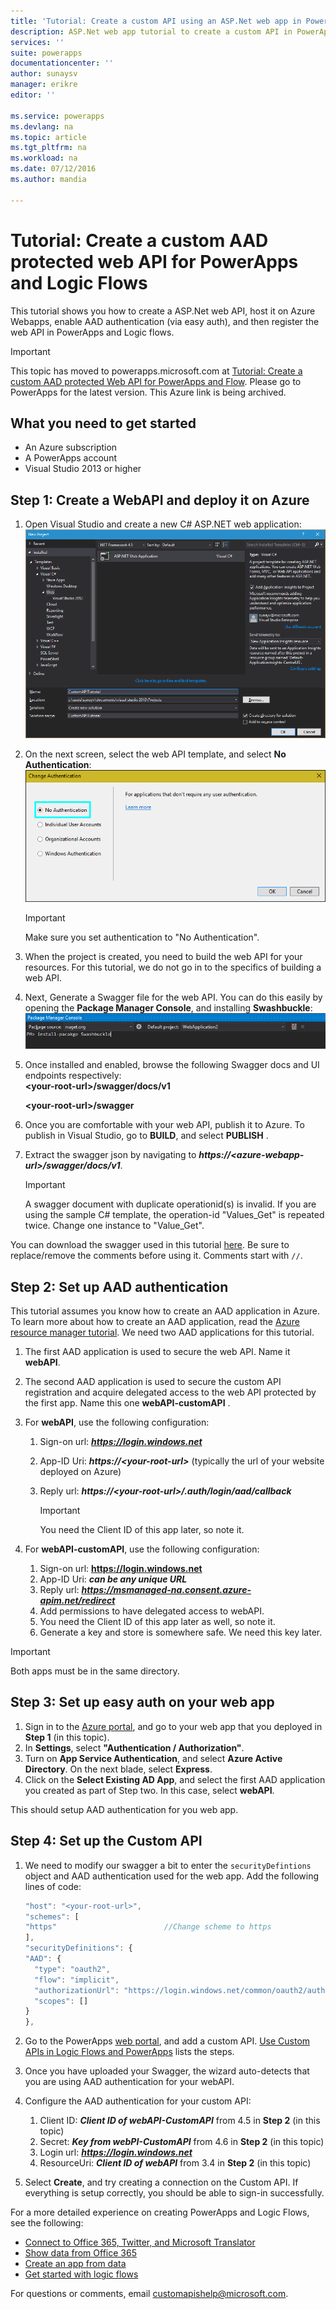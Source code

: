 ```yaml
---
title: 'Tutorial: Create a custom API using an ASP.Net web app in PowerApps and Logic Flows | Microsoft Docs'
description: ASP.Net web app tutorial to create a custom API in PowerApps and Logic Flows
services: ''
suite: powerapps
documentationcenter: ''
author: sunaysv
manager: erikre
editor: ''

ms.service: powerapps
ms.devlang: na
ms.topic: article
ms.tgt_pltfrm: na
ms.workload: na
ms.date: 07/12/2016
ms.author: mandia

---
```

# Tutorial: Create a custom AAD protected web API for PowerApps and Logic Flows
This tutorial shows you how to create a ASP.Net web API, host it on Azure Webapps, enable AAD authentication (via easy auth), and then register the web API in PowerApps and Logic flows. 

> [!IMPORTANT]
> This topic has moved to powerapps.microsoft.com at [Tutorial: Create a custom AAD protected Web API for PowerApps and Flow](https://powerapps.microsoft.com/tutorials/customapi-web-api-tutorial/). Please go to PowerApps for the latest version. This Azure link is being archived.
> 
> 

## What you need to get started
* An Azure subscription
* A PowerApps account
* Visual Studio 2013 or higher

## Step 1: Create a WebAPI and deploy it on Azure
1. Open Visual Studio and create a new C# ASP.NET web application:  
   ![](./media/powerapps-web-api-tutorial/newwebapp.png "New WebApp")
2. On the next screen, select the web API template, and select **No Authentication**:  
   ![](./media/powerapps-web-api-tutorial/noauth.png "No Authorization")
   
   > [!IMPORTANT]
   > Make sure you set authentication to "No Authentication".
   > 
   > 
3. When the project is created, you need to build the web API for your resources. For this tutorial, we do not go in to the specifics of building a web API.
4. Next, Generate a Swagger file for the web API. You can do this easily by opening the **Package Manager Console**, and installing **Swashbuckle**:  
   ![](./media/powerapps-web-api-tutorial/swashbuckle-console.png "Swashbuckle console")
5. Once installed and enabled, browse the following Swagger docs and UI endpoints respectively:  
   **\<your-root-url\>/swagger/docs/v1**  
   
     **\<your-root-url\>/swagger**  
6. Once you are comfortable with your web API, publish it to Azure. To publish in Visual Studio, go to **BUILD**, and select **PUBLISH** .
7. Extract the swagger json by navigating to ***https://\<azure-webapp-url\>/swagger/docs/v1***.  
   
   > [!IMPORTANT]
   > A swagger document with duplicate operationid(s) is invalid. If you are using the sample C# template, the operation-id "Values_Get" is repeated twice. Change one instance to "Value_Get".
   > 
   > 

You can download the swagger used in this tutorial [here][6]. Be sure to replace/remove the comments before using it. Comments start with `//`.

## Step 2: Set up AAD authentication
This tutorial assumes you know how to create an AAD application in Azure. To learn more about how to create an AAD application, read the [Azure resource manager tutorial](powerapps-azure-resource-manager-tutorial.md). We need two AAD applications for this tutorial. 

1. The first AAD application is used to secure the web API. Name it **webAPI**.
2. The second AAD application is used to secure the custom API registration and acquire delegated access to the web API protected by the first app. Name this one **webAPI-customAPI** .
3. For **webAPI**, use the following configuration:  
   
   1. Sign-on url: ***https://login.windows.net***
   2. App-ID Uri: ***https://\<your-root-url\>*** (typically the url of your website deployed on Azure)
   3. Reply url: ***https://\<your-root-url\>/.auth/login/aad/callback***  
      
      > [!IMPORTANT]
      > You need the Client ID of this app later, so note it.
      > 
      > 
4. For **webAPI-customAPI**, use the following configuration:  
   
   1. Sign-on url: **https://login.windows.net**
   2. App-ID Uri: ***can be any unique URL***
   3. Reply url: ***https://msmanaged-na.consent.azure-apim.net/redirect***
   4. Add permissions to have delegated access to webAPI.
   5. You need the Client ID of this app later as well, so note it.
   6. Generate a key and store is somewhere safe. We need this key later.

> [!IMPORTANT]
> Both apps must be in the same directory.
> 
> 

## Step 3: Set up easy auth on your web app
1. Sign in to the [Azure portal](https://portal.azure.com), and go to your web app that you deployed in **Step 1** (in this topic).
2. In **Settings**, select **"Authentication / Authorization"**.
3. Turn on **App Service Authentication**, and select **Azure Active Directory**.  On the next blade, select **Express**.  
4. Click on the **Select Existing AD App**, and select the first AAD application you created as part of Step two. In this case, select **webAPI**.

This should setup AAD authentication for you web app.

## Step 4: Set up the Custom API
1. We need to modify our swagger a bit to enter the `securityDefintions` object and AAD authentication used for the web app. Add the following lines of code: 
   
    ```javascript
   "host": "<your-root-url>",
   "schemes": [
    "https"                        //Change scheme to https 
   ],
   "securityDefinitions": {
    "AAD": {
      "type": "oauth2",
      "flow": "implicit",
      "authorizationUrl": "https://login.windows.net/common/oauth2/authorize",
      "scopes": []
    }
   },
    ```
2. Go to the PowerApps [web portal][1], and add a custom API.  [Use Custom APIs in Logic Flows and PowerApps](powerapps-register-custom-api.md) lists the steps.
3. Once you have uploaded your Swagger, the wizard auto-detects that you are using AAD authentication for your webAPI.
4. Configure the AAD authentication for your custom API:  
   
   1. Client ID: ***Client ID of webAPI-CustomAPI*** from 4.5 in **Step 2** (in this topic)
   2. Secret: ***Key from webPI-CustomAPI*** from 4.6 in **Step 2** (in this topic)
   3. Login url: ***https://login.windows.net***
   4. ResourceUri: ***Client ID of webAPI*** from 3.4 in **Step 2** (in this topic)
5. Select **Create**, and try creating a connection on the Custom API. If everything is setup correctly, you should be able to sign-in successfully. 

For a more detailed experience on creating PowerApps and Logic Flows, see the following: 

* [Connect to Office 365, Twitter, and Microsoft Translator][5]
* [Show data from Office 365][4]
* [Create an app from data][3]
* [Get started with logic flows][2]

For questions or comments, email [customapishelp@microsoft.com](mailto:customapishelp@microsoft.com).

<!--Reference links in article-->
[1]: https://web.powerapps.com
[2]: https://powerapps.microsoft.com/tutorials/get-started-logic-flow/
[3]: https://powerapps.microsoft.com/tutorials/get-started-create-from-data/
[4]: https://powerapps.microsoft.com/tutorials/show-office-data/
[5]: https://powerapps.microsoft.com/tutorials/powerapps-api-functions/
[6]: http://pwrappssamples.blob.core.windows.net/samples/webAPI.json
